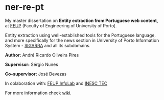 # ner-re-pt

My master dissertation on **Entity extraction from Portuguese web content**, at [FEUP](https://sigarra.up.pt/feup/pt/web_page.inicial) (Faculty of Engineering of University of Porto).

Entity extraction using well-established tools for the Portuguese language, and more specifically for the news section in University of Porto Information System - [SIGARRA](https://sigarra.up.pt/) and all its subdomains.

**Author:** André Ricardo Oliveira Pires

**Supervisor:** Sérgio Nunes

**Co-supervisor:** José Devezas


In colaboration with: [FEUP InfoLab](http://infolab.fe.up.pt/) and [INESC TEC](https://www.inesctec.pt/)

For more information check [wiki](https://github.com/arop/ner-re-pt/wiki).
